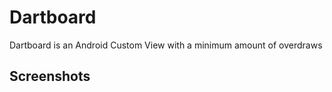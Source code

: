 # Dartboard

Dartboard is an Android Custom View with a minimum amount of overdraws


## Screenshots

